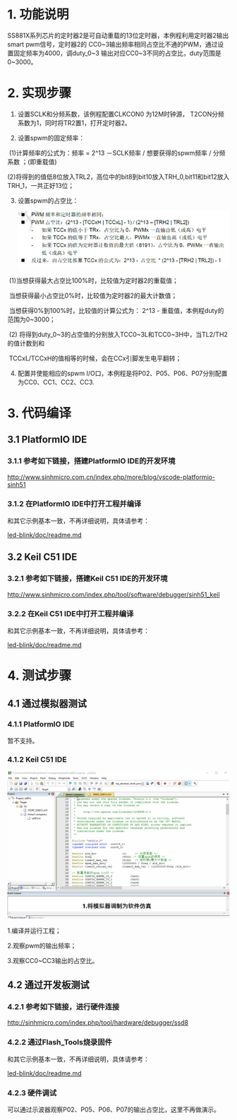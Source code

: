 # 1. 功能说明
SS881X系列芯片的定时器2是可自动重载的13位定时器，本例程利用定时器2输出smart pwm信号，定时器2的 CC0~3输出频率相同占空比不通的PWM，通过设置固定频率为4000，调duty_0~3 输出对应CC0~3不同的占空比，duty范围是0~3000。

# 2. 实现步骤

1. 设置SCLK和分频系数，该例程配置CLKCON0 为12M时钟源， T2CON分频系数为1，同时将TR2置1，打开定时器2。

2. 设置spwm的固定频率：

​       (1)计算频率的公式为：频率 = 2^13 －SCLK频率 / 想要获得的spwm频率 / 分频系数  ；(即重载值)

​       (2)将得到的值低8位放入TRL2，高位中的bit8到bit10放入TRH_0,bit11和bit12放入TRH_1，一共正好13位；

3. 设置spwm的占空比：

   ![image](./timer2-duty.gif)

​      (1)当想获得最大占空比100%时，比较值为定时器2的重载值；

​           当想获得最小占空比0%时，比较值为定时器2的最大计数值；

​           当想获得0%到100%时，比较值的计算公式为： 2^13 -  重载值，本例程duty的范围为0~3000；

​      (2) 将得到duty_0~3的占空值的分别放入TCC0~3L和TCC0~3H中，当TL2/TH2的值计数到和                           

​            TCCxL/TCCxH的值相等的时候，会在CCx引脚发生电平翻转；

4. 配置并使能相应的spwm I/O口，本例程是将P02、P05、P06、P07分别配置为CC0、CC1、CC2、CC3.

# 3. 代码编译

## 3.1 PlatformIO IDE

### 3.1.1 参考如下链接，搭建PlatformIO IDE的开发环境

http://www.sinhmicro.com.cn/index.php/more/blog/vscode-platformio-sinh51

### 3.1.2 在PlatformIO IDE中打开工程并编译

和其它示例基本一致，不再详细说明，具体请参考：

[led-blink/doc/readme.md](../../led-blink/doc/readme.md)

## 3.2 Keil C51 IDE

### 3.2.1 参考如下链接，搭建Keil C51 IDE的开发环境

http://www.sinhmicro.com/index.php/tool/software/debugger/sinh51_keil

### 3.2.2 在Keil C51 IDE中打开工程并编译

和其它示例基本一致，不再详细说明，具体请参考：

[led-blink/doc/readme.md](../../led-blink/doc/readme.md)

# 4. 测试步骤

## 4.1 通过模拟器测试
### 4.1.1 PlatformIO IDE

暂不支持。

### 4.1.2 Keil C51 IDE

![image](./timer2-compare-simulator.gif)

1.编译并运行工程；

2.观察pwm的输出频率；

3.观察CC0~CC3输出的占空比。

## 4.2 通过开发板测试

### 4.2.1 参考如下链接，进行硬件连接

http://sinhmicro.com/index.php/tool/hardware/debugger/ssd8

### 4.2.2 通过Flash_Tools烧录固件

和其它示例基本一致，不再详细说明，具体请参考：

[led-blink/doc/readme.md](../../led-blink/doc/readme.md)

### 4.2.3 硬件调试

可以通过示波器观察P02、P05、P06、P07的输出占空比，这里不再做演示。











